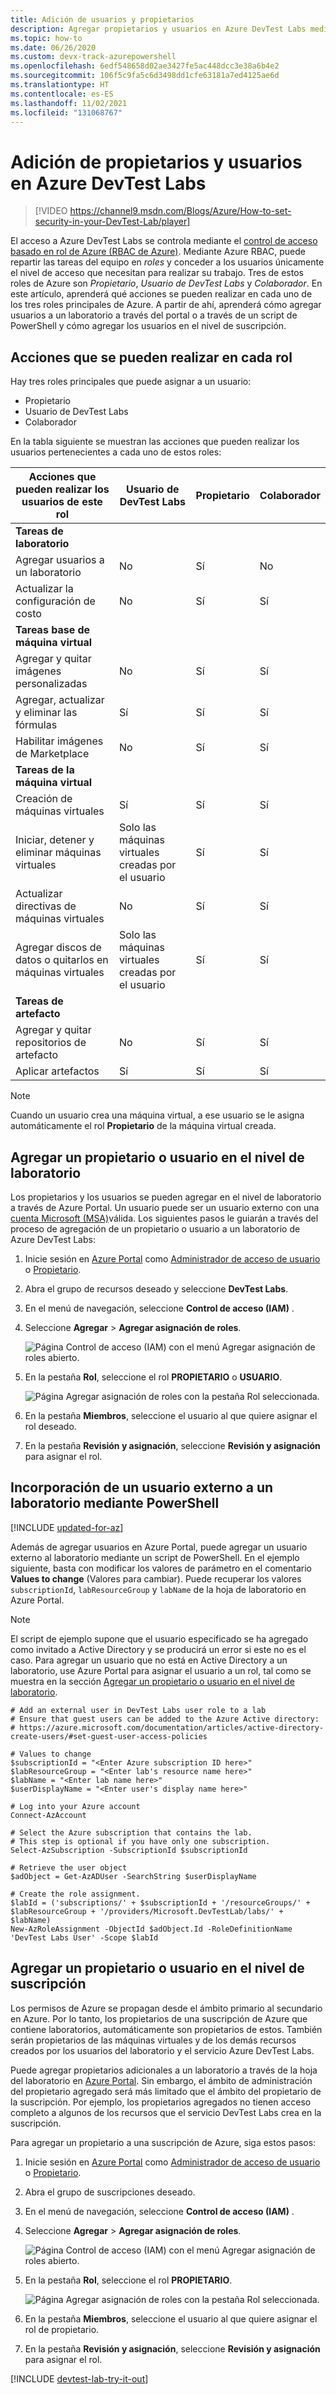 ```yaml
---
title: Adición de usuarios y propietarios
description: Agregar propietarios y usuarios en Azure DevTest Labs mediante Azure Portal o PowerShell
ms.topic: how-to
ms.date: 06/26/2020
ms.custom: devx-track-azurepowershell
ms.openlocfilehash: 6edf548658d02ae3427fe5ac448dcc3e38a6b4e2
ms.sourcegitcommit: 106f5c9fa5c6d3498dd1cfe63181a7ed4125ae6d
ms.translationtype: HT
ms.contentlocale: es-ES
ms.lasthandoff: 11/02/2021
ms.locfileid: "131068767"
---
```

# <a name="add-owners-and-users-in-azure-devtest-labs"></a>Adición de propietarios y usuarios en Azure DevTest Labs
> [!VIDEO https://channel9.msdn.com/Blogs/Azure/How-to-set-security-in-your-DevTest-Lab/player]
> 
> 

El acceso a Azure DevTest Labs se controla mediante el [control de acceso basado en rol de Azure (RBAC de Azure)](../role-based-access-control/overview.md). Mediante Azure RBAC, puede repartir las tareas del equipo en *roles* y conceder a los usuarios únicamente el nivel de acceso que necesitan para realizar su trabajo. Tres de estos roles de Azure son *Propietario*, *Usuario de DevTest Labs* y *Colaborador*. En este artículo, aprenderá qué acciones se pueden realizar en cada uno de los tres roles principales de Azure. A partir de ahí, aprenderá cómo agregar usuarios a un laboratorio a través del portal o a través de un script de PowerShell y cómo agregar los usuarios en el nivel de suscripción.

## <a name="actions-that-can-be-performed-in-each-role"></a>Acciones que se pueden realizar en cada rol
Hay tres roles principales que puede asignar a un usuario:

* Propietario
* Usuario de DevTest Labs
* Colaborador

En la tabla siguiente se muestran las acciones que pueden realizar los usuarios pertenecientes a cada uno de estos roles:

| **Acciones que pueden realizar los usuarios de este rol** | **Usuario de DevTest Labs** | **Propietario** | **Colaborador** |
| --- | --- | --- | --- |
| **Tareas de laboratorio** | | | |
| Agregar usuarios a un laboratorio |No |Sí |No |
| Actualizar la configuración de costo |No |Sí |Sí |
| **Tareas base de máquina virtual** | | | |
| Agregar y quitar imágenes personalizadas |No |Sí |Sí |
| Agregar, actualizar y eliminar las fórmulas |Sí |Sí |Sí |
| Habilitar imágenes de Marketplace |No |Sí |Sí |
| **Tareas de la máquina virtual** | | | |
| Creación de máquinas virtuales |Sí |Sí |Sí |
| Iniciar, detener y eliminar máquinas virtuales |Solo las máquinas virtuales creadas por el usuario |Sí |Sí |
| Actualizar directivas de máquinas virtuales |No |Sí |Sí |
| Agregar discos de datos o quitarlos en máquinas virtuales |Solo las máquinas virtuales creadas por el usuario |Sí |Sí |
| **Tareas de artefacto** | | | |
| Agregar y quitar repositorios de artefacto |No |Sí |Sí |
| Aplicar artefactos |Sí |Sí |Sí |

> [!NOTE]
> Cuando un usuario crea una máquina virtual, a ese usuario se le asigna automáticamente el rol **Propietario** de la máquina virtual creada.
> 
> 

## <a name="add-an-owner-or-user-at-the-lab-level"></a>Agregar un propietario o usuario en el nivel de laboratorio
Los propietarios y los usuarios se pueden agregar en el nivel de laboratorio a través de Azure Portal. Un usuario puede ser un usuario externo con una [cuenta Microsoft (MSA)](./devtest-lab-faq.yml)válida.
Los siguientes pasos le guiarán a través del proceso de agregación de un propietario o usuario a un laboratorio de Azure DevTest Labs:

1. Inicie sesión en [Azure Portal](https://portal.azure.com) como [Administrador de acceso de usuario](../role-based-access-control/built-in-roles.md#user-access-administrator) o [Propietario](../role-based-access-control/built-in-roles.md#owner).

1. Abra el grupo de recursos deseado y seleccione **DevTest Labs**.

1. En el menú de navegación, seleccione **Control de acceso (IAM)** .

1. Seleccione **Agregar** > **Agregar asignación de roles**.

    ![Página Control de acceso (IAM) con el menú Agregar asignación de roles abierto.](../../includes/role-based-access-control/media/add-role-assignment-menu-generic.png)

1. En la pestaña **Rol**, seleccione el rol **PROPIETARIO** o **USUARIO**.

    ![Página Agregar asignación de roles con la pestaña Rol seleccionada.](../../includes/role-based-access-control/media/add-role-assignment-role-generic.png)

1. En la pestaña **Miembros**, seleccione el usuario al que quiere asignar el rol deseado.

1. En la pestaña **Revisión y asignación**, seleccione **Revisión y asignación** para asignar el rol.


## <a name="add-an-external-user-to-a-lab-using-powershell"></a>Incorporación de un usuario externo a un laboratorio mediante PowerShell

[!INCLUDE [updated-for-az](../../includes/updated-for-az.md)]

Además de agregar usuarios en Azure Portal, puede agregar un usuario externo al laboratorio mediante un script de PowerShell. En el ejemplo siguiente, basta con modificar los valores de parámetro en el comentario **Values to change** (Valores para cambiar).
Puede recuperar los valores `subscriptionId`, `labResourceGroup` y `labName` de la hoja de laboratorio en Azure Portal.

> [!NOTE]
> El script de ejemplo supone que el usuario especificado se ha agregado como invitado a Active Directory y se producirá un error si este no es el caso. Para agregar un usuario que no está en Active Directory a un laboratorio, use Azure Portal para asignar el usuario a un rol, tal como se muestra en la sección [Agregar un propietario o usuario en el nivel de laboratorio](#add-an-owner-or-user-at-the-lab-level).   
> 
> 

```azurepowershell
# Add an external user in DevTest Labs user role to a lab
# Ensure that guest users can be added to the Azure Active directory:
# https://azure.microsoft.com/documentation/articles/active-directory-create-users/#set-guest-user-access-policies

# Values to change
$subscriptionId = "<Enter Azure subscription ID here>"
$labResourceGroup = "<Enter lab's resource name here>"
$labName = "<Enter lab name here>"
$userDisplayName = "<Enter user's display name here>"

# Log into your Azure account
Connect-AzAccount

# Select the Azure subscription that contains the lab. 
# This step is optional if you have only one subscription.
Select-AzSubscription -SubscriptionId $subscriptionId

# Retrieve the user object
$adObject = Get-AzADUser -SearchString $userDisplayName

# Create the role assignment. 
$labId = ('subscriptions/' + $subscriptionId + '/resourceGroups/' + $labResourceGroup + '/providers/Microsoft.DevTestLab/labs/' + $labName)
New-AzRoleAssignment -ObjectId $adObject.Id -RoleDefinitionName 'DevTest Labs User' -Scope $labId
```

## <a name="add-an-owner-or-user-at-the-subscription-level"></a>Agregar un propietario o usuario en el nivel de suscripción
Los permisos de Azure se propagan desde el ámbito primario al secundario en Azure. Por lo tanto, los propietarios de una suscripción de Azure que contiene laboratorios, automáticamente son propietarios de estos. También serán propietarios de las máquinas virtuales y de los demás recursos creados por los usuarios del laboratorio y el servicio Azure DevTest Labs. 

Puede agregar propietarios adicionales a un laboratorio a través de la hoja del laboratorio en [Azure Portal](https://go.microsoft.com/fwlink/p/?LinkID=525040). Sin embargo, el ámbito de administración del propietario agregado será más limitado que el ámbito del propietario de la suscripción. Por ejemplo, los propietarios agregados no tienen acceso completo a algunos de los recursos que el servicio DevTest Labs crea en la suscripción. 

Para agregar un propietario a una suscripción de Azure, siga estos pasos:

1. Inicie sesión en [Azure Portal](https://portal.azure.com) como [Administrador de acceso de usuario](../role-based-access-control/built-in-roles.md#user-access-administrator) o [Propietario](../role-based-access-control/built-in-roles.md#owner).

1. Abra el grupo de suscripciones deseado.

1. En el menú de navegación, seleccione **Control de acceso (IAM)** .

1. Seleccione **Agregar** > **Agregar asignación de roles**.

    ![Página Control de acceso (IAM) con el menú Agregar asignación de roles abierto.](../../includes/role-based-access-control/media/add-role-assignment-menu-generic.png)

1. En la pestaña **Rol**, seleccione el rol **PROPIETARIO**.

    ![Página Agregar asignación de roles con la pestaña Rol seleccionada.](../../includes/role-based-access-control/media/add-role-assignment-role-generic.png)

1. En la pestaña **Miembros**, seleccione el usuario al que quiere asignar el rol de propietario.

1. En la pestaña **Revisión y asignación**, seleccione **Revisión y asignación** para asignar el rol.


[!INCLUDE [devtest-lab-try-it-out](../../includes/devtest-lab-try-it-out.md)]
